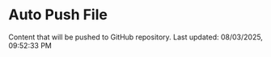 # Auto Push File

Content that will be pushed to GitHub repository.
Last updated: 08/03/2025, 09:52:33 PM